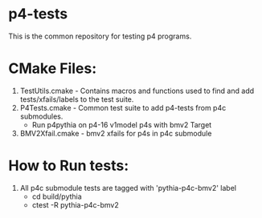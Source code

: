 # p4-tests

This is the common repository for testing p4 programs.

CMake Files:
=====================
1) TestUtils.cmake - Contains macros and functions used to find and add tests/xfails/labels to the test suite.
2) P4Tests.cmake - Common test suite to add p4-tests from p4c submodules.
   - Run p4pythia on p4-16 v1model p4s with bmv2 Target
3) BMV2Xfail.cmake - bmv2 xfails for p4s in p4c submodule

How to Run tests:
=====================
1) All p4c submodule tests are tagged with 'pythia-p4c-bmv2' label
   - cd build/pythia
   - ctest -R pythia-p4c-bmv2

